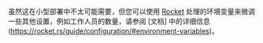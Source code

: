 虽然这在小型部署中不太可能需要，但您可以使用 [Rocket](https://rocket.rs) 处理的环境变量来微调一些其他设置，例如工作人员的数量，请参阅 [文档] 中的详细信息(https://rocket.rs/guide/configuration/#environment-variables)。